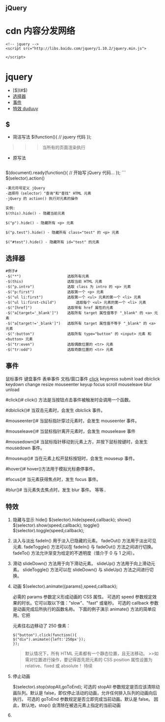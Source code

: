 jQuery
------

cdn 内容分发网络
===============

```
<!-- jquery -->
<script src="http://libs.baidu.com/jquery/1.10.2/jquery.min.js">
    
</script>
```
jquery 
======
- [$](#$)
- [选择器](#选择器)
- [事件](#事件)
- [特效 duduuy](#特效)

$
-

- 简洁写法 
$(function(){
   // jquery 代码
});
>>> 当所有的页面渲染执行
- 原写法

	```html
$(document).ready(function(){
   // 开始写 jQuery 代码...
}); 
	```
$(selector).action()
	
    -美元符号定义 jQuery
    -选择符（selector）"查询"和"查找" HTML 元素
    -jQuery 的 action() 执行对元素的操作
	
	实例:
    $(this).hide() - 隐藏当前元素

    $("p").hide() - 隐藏所有 <p> 元素

    $("p.test").hide() - 隐藏所有 class="test" 的 <p> 元素

    $("#test").hide() - 隐藏所有 id="test" 的元素
	
选择器
-----
	#例子#
	-$("*") 					选取所有元素
	-$(this) 					选取当前 HTML 元素
	-$("p.intro") 				选取 class 为 intro 的 <p> 元素
	-$("p:first") 				选取第一个 <p> 元素
	-$("ul li:first") 			选取第一个 <ul> 元素的第一个 <li> 元素
	-$("ul li:first-child") 		选取每个 <ul> 元素的第一个 <li> 元素
	-$("[href]") 				选取带有 href 属性的元素
	-$("a[target='_blank']") 	选取所有 target 属性值等于 "_blank" 的 <a> 元素
	-$("a[target!='_blank']") 	选取所有 target 属性值不等于 "_blank" 的 <a> 元素
	-$(":button") 				选取所有 type="button" 的 <input> 元素 和 <button> 元素
	-$("tr:even") 				选取偶数位置的 <tr> 元素
	-$("tr:odd") 				选取奇数位置的 <tr> 元素
	
事件
---

鼠标事件 	 键盘事件 	 表单事件 	  文档/窗口事件
[click](#click()#) 		keypress 	submit 		load
dblclick 	keydown 	change 		resize
mouseenter 	keyup 		focus 		scroll
mouseleave 	blur 		unload	

#click()#
click() 方法是当按钮点击事件被触发时会调用一个函数。

#dblclick()#
当双击元素时，会发生 dblclick 事件。

#mouseenter()#
当鼠标指针穿过元素时，会发生 mouseenter 事件。

#mouseleave()#
当鼠标指针离开元素时，会发生 mouseleave 事件

#mousedown()#
当鼠标指针移动到元素上方，并按下鼠标按键时，会发生 mousedown 事件。

#mouseup()#
当在元素上松开鼠标按钮时，会发生 mouseup 事件。

#hover()#
hover()方法用于模拟光标悬停事件。

#focus()#
当元素获得焦点时，发生 focus 事件。

#blur()#
当元素失去焦点时，发生 blur 事件。
等等..

特效
---
1. 隐藏与显示
	hide() 	 	$(selector).hide(speed,callback);
	show() 	 	$(selector).show(speed,callback);
	toggle()	$(selector).toggle(speed,callback);

2. 淡入与淡出
	fadeIn() 		用于淡入已隐藏的元素。
	fadeOut() 		方法用于淡出可见元素.
	fadeToggle()  	方法可以在 fadeIn() 与 fadeOut() 方法之间进行切换。
	fadeTo() 		方法允许渐变为给定的不透明度（值介于 0 与 1 之间）。

3. 滑动
	slideDown() 	方法用于向下滑动元素。
	slideUp() 		方法用于向上滑动元素。
	slideToggle() 	方法可以在 slideDown() 与 slideUp() 方法之间进行切换。

4. 动画
	$(selector).animate({params},speed,callback);
	
	必需的 params 参数定义形成动画的 CSS 属性。
	可选的 speed 参数规定效果的时长。它可以取以下值："slow"、"fast" 或毫秒。
	可选的 callback 参数是动画完成后所执行的函数名称。
	下面的例子演示 animate() 方法的简单应用。它把 <div> 元素往右边移动了 250 像素：
			
	```
	$("button").click(function(){
	$("div").animate({left:'250px'});
	});  
	```
	>默认情况下，所有 HTML 元素都有一个静态位置，且无法移动。
		>>如需对位置进行操作，要记得首先把元素的 CSS position 属性设置为 relative、fixed 或 absolute！
	>待续
	

5. 停止动画
		
	 $(selector).stop(stopAll,goToEnd);
	可选的 stopAll 参数规定是否应该清除动画队列。默认是 false，即仅停止活动的动画，允许任何排入队列的动画向后执行。
	可选的 goToEnd 参数规定是否立即完成当前动画。默认是 false。
	因此，默认地，stop() 会清除在被选元素上指定的当前动画

6. 

